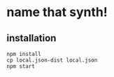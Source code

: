# name that synth!

## installation

    npm install
    cp local.json-dist local.json
    npm start
